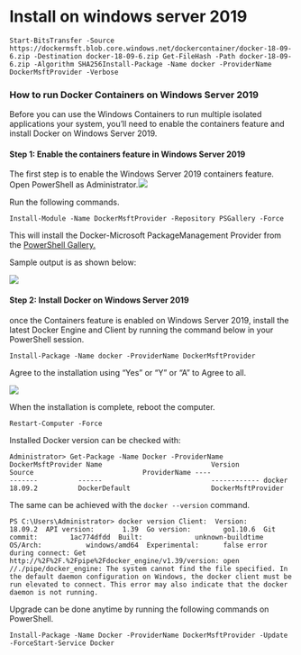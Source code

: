 # Install on windows server 2019



```text
Start-BitsTransfer -Source https://dockermsft.blob.core.windows.net/dockercontainer/docker-18-09-6.zip -Destination docker-18-09-6.zip Get-FileHash -Path docker-18-09-6.zip -Algorithm SHA256Install-Package -Name docker -ProviderName DockerMsftProvider -Verbose
```



### How to run Docker Containers on Windows Server 2019

Before you can use the Windows Containers to run multiple isolated applications your system, you’ll need to enable the containers feature and install Docker on Windows Server 2019.

#### Step 1: Enable the containers feature in Windows Server 2019

The first step is to enable the Windows Server 2019 containers feature. Open PowerShell as Administrator.![](https://computingforgeeks.com/wp-content/uploads/2019/02/run-docker-containers-windows-server-2019-01.png)

Run the following commands.

```text
Install-Module -Name DockerMsftProvider -Repository PSGallery -Force
```

This will install the Docker-Microsoft PackageManagement Provider from the [PowerShell Gallery. ](https://www.powershellgallery.com/packages/DockerMsftProvider)

Sample output is as shown below:

![](https://computingforgeeks.com/wp-content/uploads/2019/02/run-docker-containers-windows-server-2019-02.png)

#### Step 2: Install Docker on Windows Server 2019

once the Containers feature is enabled on Windows Server 2019, install the latest Docker Engine and Client by running the command below in your PowerShell session.

```text
Install-Package -Name docker -ProviderName DockerMsftProvider
```

Agree to the installation using “Yes” or “Y” or “A” to Agree to all.

![](https://computingforgeeks.com/wp-content/uploads/2019/02/run-docker-containers-windows-server-2019-03.png)

When the installation is complete, reboot the computer.

```text
Restart-Computer -Force
```

Installed Docker version can be checked with:

```text
Administrator> Get-Package -Name Docker -ProviderName DockerMsftProvider Name                           Version          Source                           ProviderName ----                           -------          ------                           ------------ docker                         18.09.2          DockerDefault                    DockerMsftProvider
```

The same can be achieved with the `docker --version` command.

```text
PS C:\Users\Administrator> docker version Client:  Version:           18.09.2  API version:       1.39  Go version:        go1.10.6  Git commit:        1ac774dfdd  Built:             unknown-buildtime  OS/Arch:           windows/amd64  Experimental:      false error during connect: Get http://%2F%2F.%2Fpipe%2Fdocker_engine/v1.39/version: open //./pipe/docker_engine: The system cannot find the file specified. In the default daemon configuration on Windows, the docker client must be run elevated to connect. This error may also indicate that the docker daemon is not running.
```

Upgrade can be done anytime by running the following commands on PowerShell.

```text
Install-Package -Name Docker -ProviderName DockerMsftProvider -Update -ForceStart-Service Docker
```

